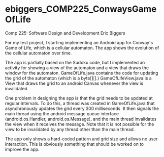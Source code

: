 ebiggers_COMP225_ConwaysGameOfLife
===================

Comp 225: Software Design and Development
Eric Biggers

For my test project, I starting implementing an Android app for Conway's Game of
Life, which is a cellular automaton.  The app shows the evolution of the
cellular automaton over time.

The app is partially based on the Sudoku code, but I implemented an activity for
showing a view of the automaton and a view that draws the window for the
automaton.   GameOfLife.java contains the code for updating the grid of the
automaton (which is a byte[][].)  GameOfLifeView.java is a View that draws the
grid to an android Canvas whenever the view is invalidated.

One problem in designing the app is that the grid needs to be updated at regular
intervals.  To do this, a thread was created in GameOfLife.java that
asynchronously updates the grid every 300 milliseconds.  It then signals the
main thread using the android message queue interface (android.os.Handler,
android.os.Message), and the main thread invalidates the view when it receives
the message.  Note that it is not possible for the view to be invalidated by any
thread other than the main thread.

The app only shows a hard-coded pattern and grid size and allows no user
interaction.  This is obviously something that should be worked on to improve
the app.


